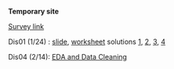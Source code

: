 **Temporary site**

[Survey link](https://goo.gl/forms/pDu2y4jxGpFPvoig1)

Dis01 (1/24) : [slide](https://slides.com/zihaochen-1/deck), [worksheet](https://stat222.github.io/assets/dis01.pdf) solutions [1](https://stat222.github.io/assets/dis01-1.pdf), [2](https://stat222.github.io/assets/dis01-2.pdf), [3](https://stat222.github.io/assets/dis01-3.pdf), [4](https://stat222.github.io/assets/dis01-4.pdf)

Dis04 (2/14): [EDA and Data Cleaning](https://stat222.github.io/assets/EDA.zip)





